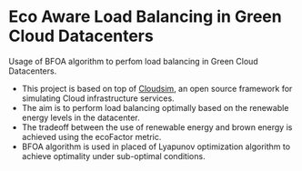 # Eco Aware Load Balancing in Green Cloud Datacenters 

Usage of BFOA algorithm to perfom load balancing in Green Cloud Datacenters.

* This project is based on top of [Cloudsim](https://github.com/Cloudslab/cloudsim), an open source framework for simulating Cloud infrastructure services.
* The aim is to perform load balancing optimally based on the renewable energy levels in the datacenter.
* The tradeoff between the use of renewable energy and brown energy is achieved using the ecoFactor metric.
* BFOA algorithm is used in placed of Lyapunov optimization algorithm to achieve optimality under sub-optimal conditions.

